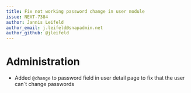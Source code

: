 ```yaml
---
title: Fix not working password change in user module
issue: NEXT-7384
author: Jannis Leifeld
author_email: j.leifeld@snapadmin.net 
author_github: @jleifeld
---
```

# Administration
* Added `@change` to password field in user detail page to fix that the user can´t change passwords

